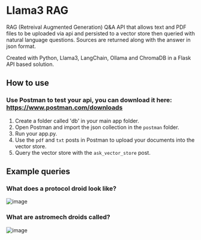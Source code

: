 # Llama3 RAG
RAG (Retreival Augmented Generation) Q&A API that allows text and PDF files to be uploaded via api and persisted to a vector store then queried with natural language questions.  Sources are returned along with the answer in json format.

Created with Python, Llama3, LangChain, Ollama and ChromaDB in a Flask API based solution.

## How to use
### Use Postman to test your api, you can download it here:  https://www.postman.com/downloads
1. Create a folder called 'db' in your main app folder.  
2. Open Postman and import the json collection in the `postman` folder.
3. Run your app.py.   
4. Use the `pdf` and `txt` posts in Postman to upload your documents into the vector store.  
5. Query the vector store with the `ask_vector_store` post.

## Example queries
### What does a protocol droid look like?
   ![image](https://github.com/rcorvus/LlamaRAG/assets/5025458/80526c04-c370-44a4-8b2f-ed1830d23fe7)  

### What are astromech droids called?
   ![image](https://github.com/rcorvus/LlamaRAG/assets/5025458/0de91f6a-40d3-4127-b445-7acf03d98470)

